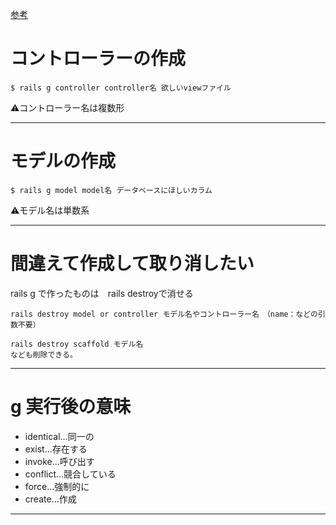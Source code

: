 [参考](https://qiita.com/histori/items/7b76aaaa69f2e3ab4f06)

# コントローラーの作成
~~~
$ rails g controller controller名 欲しいviewファイル
~~~
⚠️コントローラー名は複数形
***

# モデルの作成
~~~
$ rails g model model名 データベースにほしいカラム
~~~
⚠️モデル名は単数系
***

# 間違えて作成して取り消したい
rails g で作ったものは　rails destroyで消せる
~~~
rails destroy model or controller モデル名やコントローラー名　（name：などの引数不要）

rails destroy scaffold モデル名
なども削除できる。
~~~
***

# g 実行後の意味
- identical...同一の
- exist...存在する
- invoke...呼び出す
- conflict...競合している
- force...強制的に
- create...作成
***
